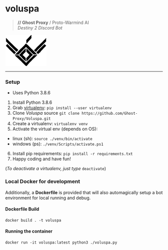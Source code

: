 # voluspa
> **// Ghost Proxy** / Proto-Warmind AI  
> _Destiny 2 Discord Bot_

![Voluspa Logo](images/voluspa/Voluspa_icon_100x133_black.png)

---

### Setup
- Uses Python 3.8.6

1. Install Python 3.8.6
2. Grab [virtualenv](https://virtualenv.pypa.io/en/latest/installation/): `pip install --user virtualenv`
3. Clone _Voluspa_ source `git clone https://github.com/Ghost-Proxy/Voluspa.git`
4. Create a virtualenv: `virtualenv venv`
5. Activate the virtual env (depends on OS): 
  - linux (sh): `source ./venv/bin/activate` 
  - windows (ps): `./venv/Scripts/activate.ps1`
6. Install pip requirements: `pip install -r requirements.txt`
7. Happy coding and have fun!

(_To deactivate a virtualenv, just type_ `deactivate`)


### Local Docker for development
Additionally, a **Dockerfile** is provided that will also automagically setup a bot environment for local running and debug.

#### Dockerfile Build
```
docker build . -t voluspa
```

#### Running the container
```
docker run -it voluspa:latest python3 ./voluspa.py
```
